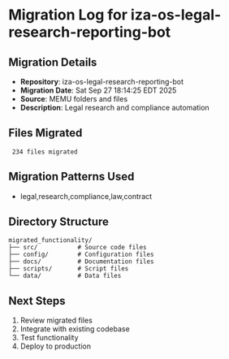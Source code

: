 # Migration Log for iza-os-legal-research-reporting-bot

## Migration Details
- **Repository**: iza-os-legal-research-reporting-bot
- **Migration Date**: Sat Sep 27 18:14:25 EDT 2025
- **Source**: MEMU folders and files
- **Description**: Legal research and compliance automation

## Files Migrated
     234 files migrated

## Migration Patterns Used
- legal,research,compliance,law,contract

## Directory Structure
```
migrated_functionality/
├── src/           # Source code files
├── config/        # Configuration files
├── docs/          # Documentation files
├── scripts/       # Script files
└── data/          # Data files
```

## Next Steps
1. Review migrated files
2. Integrate with existing codebase
3. Test functionality
4. Deploy to production


